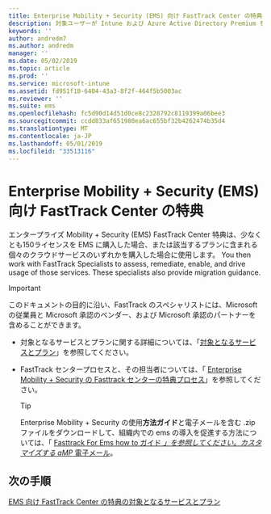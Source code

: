 ```yaml
---
title: Enterprise Mobility + Security (EMS) 向け FastTrack Center の特典
description: 対象ユーザーが Intune および Azure Active Directory Premium を計画および展開するためのプログラム
keywords: ''
author: andredm7
ms.author: andredm
manager: ''
ms.date: 05/02/2019
ms.topic: article
ms.prod: ''
ms.service: microsoft-intune
ms.assetid: fd951f10-6404-43a3-8f2f-464f5b5003ac
ms.reviewer: ''
ms.suite: ems
ms.openlocfilehash: fc5d90d14d51d0ce8c2328792c8119399a06bee3
ms.sourcegitcommit: ccdd833af651980ea6ac655bf32b4262474b35d4
ms.translationtype: MT
ms.contentlocale: ja-JP
ms.lasthandoff: 05/01/2019
ms.locfileid: "33513116"
---
```

# <a name="fasttrack-center-benefit-for-enterprise-mobility--security-ems"></a>Enterprise Mobility + Security (EMS) 向け FastTrack Center の特典

エンタープライズ Mobility + Security (EMS) FastTrack Center 特典は、少なくとも150ライセンスを EMS に購入した場合、または該当するプランに含まれる個々のクラウドサービスのいずれかを購入した場合に使用します。 You then work with FastTrack Specialists to assess, remediate, enable, and drive usage of those services. These specialists also provide migration guidance.

> [!IMPORTANT]
> このドキュメントの目的に沿い、FastTrack のスペシャリストには、Microsoft の従業員と Microsoft 承認のベンダー、および Microsoft 承認のパートナーを含めることができます。

- 対象となるサービスとプランに関する詳細については、「[対象となるサービスとプラン](M365-eligible-services-and-plans.md)」を参照してください。

- FastTrack センタープロセスと、その担当者については、「 [Enterprise Mobility + Security の Fasttrack センターの特典プロセス](EMS-fasttrack-process.md)」を参照してください。

    > [!TIP]
    > Enterprise Mobility + Security の使用**方法ガイド**と電子メールを含む .zip ファイルをダウンロードして、組織内での ems の導入を促進する方法については、「 [Fasttrack For Ems how to ガイド _」を参照してください。カスタマイズする aMP_ 電子メール](https://gallery.technet.microsoft.com/FastTrack-for-EMS-How-To-f170da4c)。

## <a name="next-steps"></a>次の手順

[EMS 向け FastTrack Center の特典の対象となるサービスとプラン](M365-eligible-services-and-plans.md)


